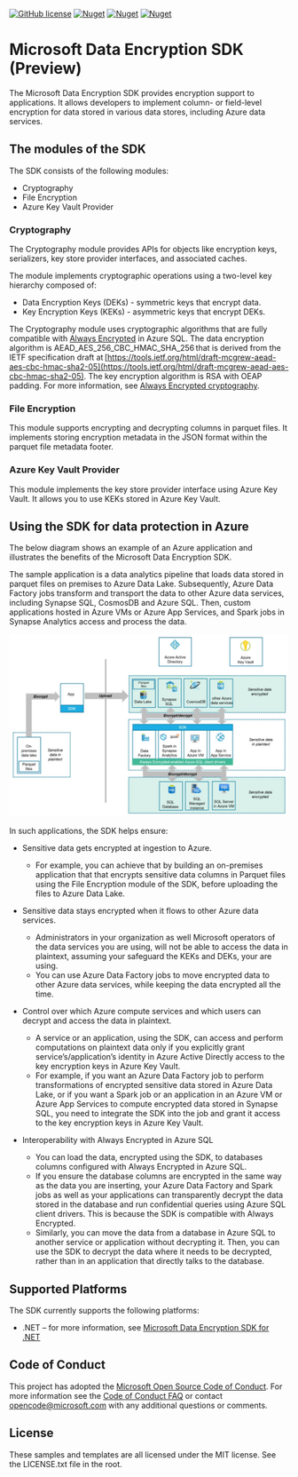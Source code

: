 [![GitHub license](https://img.shields.io/badge/license-MIT-blue.svg?style=flat-square)](https://raw.githubusercontent.com/dotnet/sqlclient/master/LICENSE)
[![Nuget](https://img.shields.io/nuget/dt/Microsoft.Data.Encryption.Cryptography?label=Microsoft.Data.Encryption.Cryptography&style=flat-square&color=green)](https://www.nuget.org/packages/Microsoft.Data.Encryption.Cryptography)
[![Nuget](https://img.shields.io/nuget/dt/Microsoft.Data.Encryption.FileEncryption?label=Microsoft.Data.Encryption.FileEncryption&style=flat-square&color=green)](https://www.nuget.org/packages/Microsoft.Data.Encryption.FileEncryption)
[![Nuget](https://img.shields.io/nuget/dt/Microsoft.Data.Encryption.AzureKeyVaultProvider?label=Microsoft.Data.Encryption.AzureKeyVaultProvider&style=flat-square&color=green)](https://www.nuget.org/packages/Microsoft.Data.Encryption.AzureKeyVaultProvider)

# Microsoft Data Encryption SDK (Preview)

The Microsoft Data Encryption SDK provides encryption support to applications. It allows developers to implement column- or field-level encryption for data stored in various data stores, including Azure data services.

## The modules of the SDK

The SDK consists of the following modules:

* Cryptography
* File Encryption
* Azure Key Vault Provider

### Cryptography

The Cryptography module provides APIs for objects like encryption keys, serializers, key store provider interfaces, and associated caches.

The module implements cryptographic operations using a two-level key hierarchy composed of:

* Data Encryption Keys (DEKs) - symmetric keys that encrypt data.
* Key Encryption Keys (KEKs) - asymmetric keys that encrypt DEKs.

The Cryptography module uses cryptographic algorithms that are fully compatible with [Always Encrypted](https://docs.microsoft.com/sql/relational-databases/security/encryption/always-encrypted-database-engine) in Azure SQL. The data encryption algorithm is AEAD_AES_256_CBC_HMAC_SHA_256 that is derived from the IETF specification draft at [https://tools.ietf.org/html/draft-mcgrew-aead-aes-cbc-hmac-sha2-05](https://tools.ietf.org/html/draft-mcgrew-aead-aes-cbc-hmac-sha2-05). The key encryption algorithm is RSA with OEAP padding. For more information, see [Always Encrypted cryptography](https://docs.microsoft.com/sql/relational-databases/security/encryption/always-encrypted-cryptography?view=sql-server-ver15).

### File Encryption

This module supports encrypting and decrypting columns in parquet files. It implements storing encryption metadata in the JSON format within the parquet file metadata footer.

### Azure Key Vault Provider

This module implements the key store provider interface using Azure Key Vault. It allows you to use KEKs stored in Azure Key Vault.

## Using the SDK for data protection in Azure

The below diagram shows an example of an Azure application and illustrates the benefits of the Microsoft Data Encryption SDK.

The sample application is a data analytics pipeline that loads data stored in parquet files on premises to Azure Data Lake. Subsequently, Azure Data Factory jobs transform and transport the data to other Azure data services, including Synapse SQL, CosmosDB and Azure SQL. Then, custom applications hosted in Azure VMs or Azure App Services, and Spark jobs in Synapse Analytics access and process the data.

![Microsoft Encryption SDK Overview Diagram](/media/SdkDiagram.jpg)

In such applications, the SDK helps ensure:

* Sensitive data gets encrypted at ingestion to Azure.
  * For example, you can achieve that by building an on-premises application that that encrypts sensitive data columns in Parquet files using the File Encryption module of the SDK, before uploading the files to Azure Data Lake.

* Sensitive data stays encrypted when it flows to other Azure data services.
  * Administrators in your organization as well Microsoft operators of the data services you are using, will not be able to access the data in plaintext, assuming your safeguard the KEKs and DEKs, your are using.
  * You can use Azure Data Factory jobs to move encrypted data to other Azure data services, while keeping the data encrypted all the time.
* Control over which Azure compute services and which users can decrypt and access the data in plaintext.
  * A service or an application, using the SDK, can access and perform computations on plaintext data only if you explicitly grant service’s/application’s identity in Azure Active Directly access to the key encryption keys in Azure Key Vault.
  * For example, if you want an Azure Data Factory job to perform transformations of encrypted sensitive data stored in Azure Data Lake, or if you want a Spark job or an application in an Azure VM or Azure App Services to compute encrypted data stored in Synapse SQL, you need to integrate the SDK into the job and grant it access to the key encryption keys in Azure Key Vault.
* Interoperability with Always Encrypted in Azure SQL
  * You can load the data, encrypted using the SDK, to databases columns configured with Always Encrypted in Azure SQL.
  * If you ensure the database columns are encrypted in the same way as the data you are inserting, your Azure Data Factory and Spark jobs as well as your applications can transparently decrypt the data stored in the database and run confidential queries using Azure SQL client drivers. This is because the SDK is compatible with Always Encrypted.
  * Similarly, you can move the data from a database in Azure SQL to another service or application without decrypting it. Then, you can use the SDK to decrypt the data where it needs to be decrypted, rather than in an application that directly talks to the database.

## Supported Platforms

The SDK currently supports the following platforms:

* .NET – for more information, see [Microsoft Data Encryption SDK for .NET](./net/)

## Code of Conduct

This project has adopted the [Microsoft Open Source Code of Conduct](https://opensource.microsoft.com/codeofconduct/). For more information see the [Code of Conduct FAQ](https://opensource.microsoft.com/codeofconduct/faq/) or contact [opencode@microsoft.com](mailto:opencode@microsoft.com) with any additional questions or comments.

## License

These samples and templates are all licensed under the MIT license. See the LICENSE.txt file in the root.
